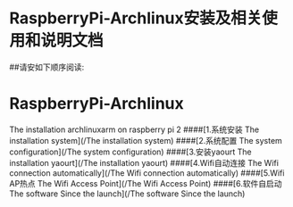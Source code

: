 # RaspberryPi-Archlinux安装及相关使用和说明文档
##请安如下顺序阅读:
# RaspberryPi-Archlinux
The installation archlinuxarm on raspberry pi 2 
####[1.系统安装 The installation system](/The installation system)
####[2.系统配置 The system configuration](/The system configuration)
####[3.安装yaourt The installation yaourt](/The installation yaourt)
####[4.Wifi自动连接 The Wifi connection automatically](/The Wifi connection automatically)
####[5.Wifi AP热点 The Wifi Access Point](/The Wifi Access Point)
####[6.软件自启动 The software Since the launch](/The software Since the launch)
